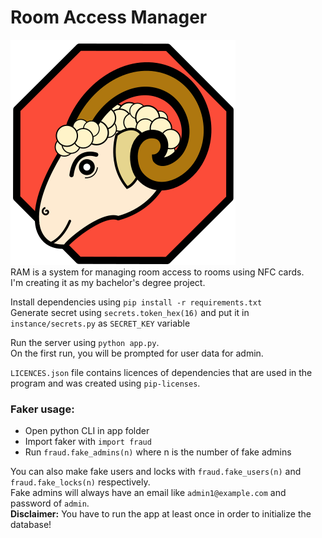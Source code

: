 # Room Access Manager  
!["Project Icon"](https://raw.githubusercontent.com/nonelone/room_access_manager/master/static/icon.svg "Room Access Manager")  
RAM is a system for managing room access to rooms using NFC cards.  
I'm creating it as my bachelor's degree project.

Install dependencies using
`pip install -r requirements.txt`  
Generate secret using `secrets.token_hex(16)` and put it in `instance/secrets.py` as `SECRET_KEY` variable


Run the server using `python app.py`.  
On the first run, you will be prompted for user data for admin.  

`LICENCES.json` file contains licences of dependencies that are used in the program and was created using `pip-licenses`.


### Faker usage:
- Open python CLI in app folder  
- Import faker with `import fraud`
- Run `fraud.fake_admins(n)` where n is the number of fake admins  

You can also make fake users and locks with `fraud.fake_users(n)` and `fraud.fake_locks(n)` respectively.  
Fake admins will always have an email like `admin1@example.com` and password of `admin`.  
**Disclaimer:** You have to run the app at least once in order to initialize the database!